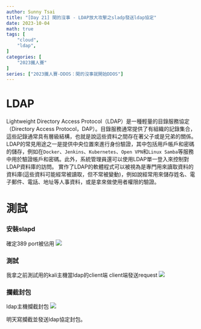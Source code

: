 ```yaml
---
author: Sunny Tsai
title: "[Day 21] 閑的沒事 - LDAP放大攻擊之sladp發送ldap協定"
date: 2023-10-04
math: true
tags: [
    "cloud",
    "ldap",
]
categories: [
    "2023鐵人賽"
]
series: ["2023鐵人賽-DDOS：閑的沒事就開始DDOS"]
---
```

# LDAP
Lightweight Directory Access Protocol（LDAP）是一種輕量的目錄服務協定（Directory Access Protocol，DAP）。目錄服務通常提供了有組織的記錄集合，這些記錄通常具有層級結構，也就是說這些資料之間存在著父子或是兄弟的關係。
LDAP的常見用途之一是提供中央位置來進行身份驗證，其中包括用戶帳戶和密碼的儲存，例如在`Docker`、`Jenkins`、`Kubernetes`、`Open VPN`和`Linux Samba`等服務中用於驗證帳戶和密碼。此外，系統管理員還可以使用LDAP單一登入來控制對LDAP資料庫的訪問。
實作了LDAP的軟體程式可以被視為是專門用來讀取資料的資料庫(這些資料可能經常被讀取，但不常被變動)，例如說經常用來儲存姓名、電子郵件、電話、地址等人事資料，或是拿來做使用者權限的驗證。
# 測試
### 安裝slapd
確定389 port被佔用
![](https://imgur.com/eHjfuWg.png)

### 測試
我拿之前測試用的kali主機當ldap的client端
client端發送request
![](https://imgur.com/d7c9BIX.png)

### 攔截封包
ldap主機攔截封包
![](https://imgur.com/33ORJm3.png)


明天寫攔截並發送ldap協定封包。
